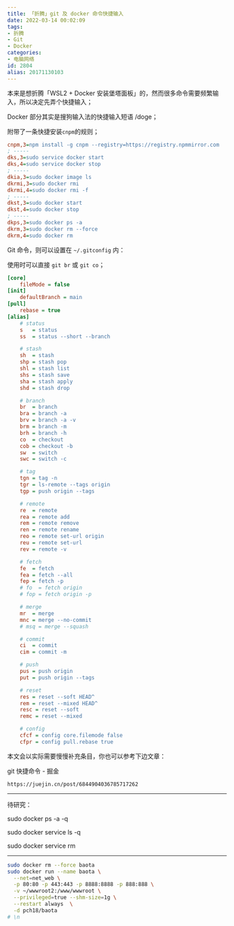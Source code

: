 ```yaml
---
title: 「折腾」git 及 docker 命令快捷输入
date: 2022-03-14 00:02:09
tags:
- 折腾
- Git
- Docker
categories:
- 电脑网络
id: 2804
alias: 20171130103
---
```


本来是想折腾「WSL2 + Docker 安装堡塔面板」的，然而很多命令需要频繁输入，所以决定先弄个快捷输入；

<!--more-->

Docker 部分其实是搜狗输入法的快捷输入短语 /doge；

附带了一条快捷安装`cnpm`的规则；

```ini
cnpm,3=npm install -g cnpm --registry=https://registry.npmmirror.com
; -----
dks,3=sudo service docker start
dks,4=sudo service docker stop
; -----
dkia,3=sudo docker image ls
dkrmi,3=sudo docker rmi
dkrmi,4=sudo docker rmi -f
; -----
dkst,3=sudo docker start
dkst,4=sudo docker stop
; -----
dkps,3=sudo docker ps -a
dkrm,3=sudo docker rm --force
dkrm,4=sudo docker rm
```

Git 命令，则可以设置在 `~/.gitconfig` 内：

使用时可以直接 `git br` 或 `git co`；

```ini
[core]
    fileMode = false
[init]
    defaultBranch = main
[pull]
    rebase = true
[alias]
    # status
    s   = status
    ss  = status --short --branch

    # stash
    sh  = stash
    shp = stash pop
    shl = stash list
    shs = stash save
    sha = stash apply
    shd = stash drop

    # branch
    br  = branch
    bra = branch -a
    brv = branch -a -v
    brm = branch -m
    brh = branch -h
    co  = checkout
    cob = checkout -b
    sw  = switch
    swc = switch -c

    # tag
    tgn = tag -n
    tgr = ls-remote --tags origin
    tgp = push origin --tags

    # remote
    re  = remote
    rea = remote add
    rem = remote remove
    ren = remote rename
    reo = remote set-url origin
    reu = remote set-url
    rev = remote -v

    # fetch
    fe  = fetch
    fea = fetch --all
    fep = fetch -p
    # fo  = fetch origin
    # fop = fetch origin -p

    # merge
    mr  = merge
    mnc = merge --no-commit
    # msq = merge --squash

    # commit
    ci  = commit
    cim = commit -m

    # push
    pus = push origin
    put = push origin --tags

    # reset
    res = reset --soft HEAD^
    rem = reset --mixed HEAD^
    resc = reset --soft
    remc = reset --mixed

    # config
    cfcf = config core.filemode false
    cfpr = config pull.rebase true

```

本文会以实际需要慢慢补充条目，你也可以参考下边文章：

git 快捷命令 - 掘金

`https://juejin.cn/post/6844904036785717262`

------------------

待研究：

sudo docker ps -a -q

sudo docker service ls -q

sudo docker service rm

----------------

```bash
sudo docker rm --force baota
sudo docker run --name baota \
  --net=net_web \
  -p 80:80 -p 443:443 -p 8888:8888 -p 888:888 \
  -v ~/wwwroot2:/www/wwwroot \
  --privileged=true --shm-size=1g \
  --restart always  \
  -d pch18/baota
# \n

```
